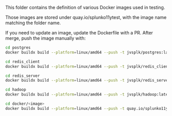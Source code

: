 This folder contains the definition of various Docker images used in testing.

Those images are stored under quay.io/splunko11ytest, with the image name matching the folder name.

If you need to update an image, update the Dockerfile with a PR. After merge, push the image manually with:
```bash
cd postgres
docker buildx build --platform=linux/amd64 --push -t jvsplk/postgres:latest .
```
```bash
cd redis_client
docker buildx build --platform=linux/amd64 --push -t jvsplk/redis_client:latest .
```
```bash
cd redis_server
docker buildx build --platform=linux/amd64 --push -t jvsplk/redis_server:latest .
```
```bash
cd hadoop
docker buildx build --platform=linux/amd64 --push -t jvsplk/hadoop:latest .
```

```bash
cd docker/<image>
docker buildx build --platform=linux/amd64 --push -t quay.io/splunko11ytest/<image>:latest .
```
